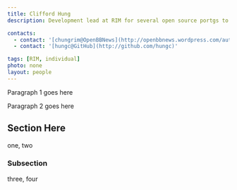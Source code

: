 ```yaml
---
title: Clifford Hung
description: Development lead at RIM for several open source portgs to PlayBook and SQLite on BlackBerry

contacts:
  - contact: '[chungrim@OpenBBNews](http://openbbnews.wordpress.com/author/chungrim)'
  - contact: '[hungc@GitHub](http://github.com/hungc)'

tags: [RIM, individual]
photo: none
layout: people
---
```


Paragraph 1 goes here

Paragraph 2 goes here

## Section Here

one, two

### Subsection

three, four